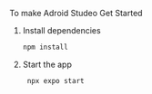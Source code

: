To make Adroid Studeo Get Started

1. Install dependencies

   ```bash
   npm install
   ```

2. Start the app

   ```bash
    npx expo start
   ```
